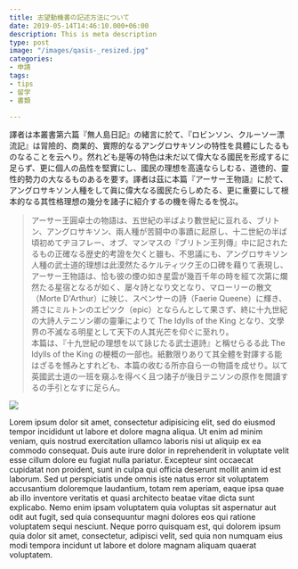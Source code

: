 ```yaml
---
title: 志望動機書の記述方法について
date: 2019-05-14T14:46:10.000+06:00
description: This is meta description
type: post
image: "/images/qasis-_resized.jpg"
categories:
- 申請
tags:
- tips
- 留学
- 書類

---
```

譯者は本叢書第六篇『無人島日記』の緒言に於て、『ロビンソン、クルーソー漂流記』は冐險的、商業的、實際的なるアングロサキソンの特性を具體にしたるものなることを云へり。然れども是等の特色は未だ以て偉大なる國民を形成するに足らず、更に個人の品性を堅實にし、國民の理想を高遠ならしむる、道徳的、靈性的勢力の大なるものあるを要す。譯者は茲に本篇『アーサー王物語』に於て、アングロサキソン人種をして眞に偉大なる國民たらしめたる、更に重要にして根本的なる其性格理想の幾分を諸子に紹介するの機を得たるを悦ぶ。

>   
>  アーサー王圓卓士の物語は、五世紀の半ばより數世紀に亘れる、ブリトン、アングロサキソン、兩人種が苦鬪中の事蹟に起原し、十二世紀の半ば頃初めてヂヨフレー、オブ、マンマスの『ブリトン王列傳』中に記されたるもの正確なる歴史的考證を欠くと雖も、不思議にも、アングロサキソン人種の武士道的理想は此漠然たるケルティツク王の口碑を藉りて表現し、アーサー王物語は、恰も彼の煙の如き星雲が幾百千年の時を經て次第に爛然たる星宿となるが如く、屡々詩となり文となり、マローリーの散文（Morte D'Arthur）に映じ、スペンサーの詩（Faerie Queene）に輝き、將さにミルトンのエピツク（epic）とならんとして果さず、終に十九世紀の大詩人テニソン卿の靈筆によりて The Idylls of the King となり、文學界の不滅なる明星として天下の人其光芒を仰ぐに至れり。  
>  本篇は、『十九世紀の理想を以て詠じたる武士道詩』と稱せらるる此 The Idylls of the King の梗概の一部也。紙數限りありて其全體を對譯する能はざるを憾みとすれども、本篇の收むる所亦自ら一の物語を成せり。以て英國武士道の一班を窺ふを得べく且つ諸子が後日テニソンの原作を閲讀するの手引となすに足らん。

![](../images/post-img.jpg)

Lorem ipsum dolor sit amet, consectetur adipisicing elit, sed do eiusmod tempor incididunt ut labore et
dolore magna aliqua. Ut enim ad minim veniam, quis nostrud exercitation ullamco laboris nisi ut aliquip ex
ea commodo consequat. Duis aute irure dolor in reprehenderit in voluptate velit esse cillum dolore eu fugiat
nulla pariatur. Excepteur sint occaecat cupidatat non proident, sunt in culpa qui officia deserunt mollit
anim id est laborum. Sed ut perspiciatis unde omnis iste natus error sit voluptatem accusantium doloremque
laudantium, totam rem aperiam, eaque ipsa quae ab illo inventore veritatis et quasi architecto beatae vitae
dicta sunt explicabo. Nemo enim ipsam voluptatem quia voluptas sit aspernatur aut odit aut fugit, sed quia
consequuntur magni dolores eos qui ratione voluptatem sequi nesciunt. Neque porro quisquam est, qui dolorem
ipsum quia dolor sit amet, consectetur, adipisci velit, sed quia non numquam eius modi tempora incidunt ut
labore et dolore magnam aliquam quaerat voluptatem.